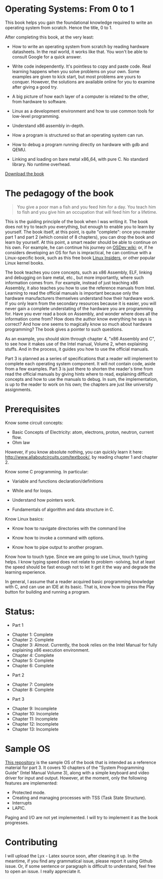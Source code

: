 Operating Systems: From 0 to 1
=============================

This book helps you gain the foundational knowledge required to write an operating system from scratch. Hence the title, 0 to 1.

After completing this book, at the very least:

- How to write an operating system from scratch by reading hardware datasheets. In the real world, it works like that. You won't be able to consult Google for a quick answer.

- Write code independently. It's pointless to copy and paste code. Real learning happens when you solve problems on your own. Some examples are given to kick start, but most problems are yours to conquer. However, the solutions are available online for you to examine after giving a good try.

- A big picture of how each layer of a computer is related to the other, from hardware to software.

- Linux as a development environment and how to use common tools for low-level programming.

- Understand x86 assembly in-depth.

- How a program is structured so that an operating system can run.

- How to debug a program running directly on hardware with gdb and QEMU.

- Linking and loading on bare metal x86_64, with pure C. No standard library. No runtime overhead.

[Download the book](https://github.com/tuhdo/os01/zipball/master)

# The pedagogy of the book

> You give a poor man a fish and you feed him for a day. You teach him to fish and you give him an occupation that will feed him for a lifetime.

This is the guiding principle of the book when I was writing it. The book does not try to teach you everything, but enough to enable you to learn by yourself. The book itself, at this point, is quite "complete": once you master part 1 and part 2 (which consist of 8 chapters), you can drop the book and learn by yourself. At this point, a smart reader should be able to continue on his own. For example, he can continue his journey on [OSDev wiki](http://wiki.osdev.org/Main_Page); or, if he considers developing an OS for fun is impractical, he can continue with a Linux-specific book, such as this free book [Linux Insiders](https://0xax.gitbooks.io/linux-insides/content/), or other popular Linux kernel books.

The book teaches you core concepts, such as x86 Assembly, ELF, linking and debugging on bare metal, etc., but more importantly, where such information comes from. For example, instead of just teaching x86 Assembly, it also teaches you how to use the reference manuals from Intel. Learning to read the official manuals is important because only the hardware manufacturers themselves understand how their hardware work. If you only learn from the secondary resources because it is easier, you will never gain a complete understating of the hardware you are programming for. Have you ever read a book on Assembly, and wonder where does all the information come from? How does the author know everything he says is correct? And how one seems to magically know so much about hardware programming? The book gives a pointer to such questions.

As an example, you should skim through chapter 4, "x86 Assembly and C", to see how it makes use of the Intel manual, Volume 2, when explaining stuffs. And in the process, it guides you how to use the official manuals.

Part 3 is planned as a series of specifications that a reader will implement to complete each operating system component. It will not contain code, aside from a few examples. Part 3 is just there to shorten the reader's time from read the official manuals by giving hints where to read, explaining difficult concepts and how to use the manuals to debug. In sum, the implementation, is up to the reader to work on his own; the chapters are just like university assignments.

# Prerequisites

Know some circuit concepts:
+ Basic Concepts of Electricity: atom, electrons, proton, neutron, current flow.
+ Ohm law

However, if you know absolute nothing, you can quickly learn it here:
http://www.allaboutcircuits.com/textbook/, by reading chapter 1 and chapter 2.

Know some C programming. In particular:

- Variable and functions declaration/definitions

- While and for loops.

- Understand how pointers work.

- Fundamentals of algorithm and data structure in C.

Know Linux basics:

- Know how to navigate directories with the command line

- Know how to invoke a command with options.

- Know how to pipe output to another program.

Know how to touch type. Since we are going to use Linux, touch typing helps. I
know typing speed does not relate to problem -solving, but at least the speed
should be fast enough not to let it get it the way and degrade the learning
experience.

In general, I assume that a reader acquired basic programming knowledge with C,
and can use an IDE at its basic. That is, know how to press the Play button for
building and running a program.

# Status:
* Part 1
- Chapter 1: Complete
- Chapter 2: Complete
- Chapter 3: Almost. Currently, the book relies on the Intel Manual for fully explaining x86 execution environment.
- Chapter 4: Complete
- Chapter 5: Complete
- Chapter 6: Complete
* Part 2
- Chapter 7: Complete
- Chapter 8: Complete
* Part 3
- Chapter 9: Incomplete
- Chapter 10: Incomplete
- Chapter 11: Incomplete
- Chapter 12: Incomplete
- Chapter 13: Incomplete

# Sample OS
[This repository](https://github.com/tuhdo/sample-os) is the sample OS of the book that is intended as a reference material for part 3. It covers 10 chapters of the "System Programming Guide" (Intel Manual Volume 3), along with a simple keyboard and video driver for input and output. However, at the moment, only the following features are implemented:

- Protected mode.
- Creating and managing processes with TSS (Task State Structure).
- Interrupts
- LAPIC.

Paging and I/O are not yet implemented. I will try to implement it as the book progresses.

# Contributing

I will upload the Lyx - Latex source soon, after cleaning it up. In the
meantime, if you find any grammatical issue, please report it using Github
issue. Or, if some sentence or paragraph is difficult to understand, feel free
to open an issue. I really appreciate it.
